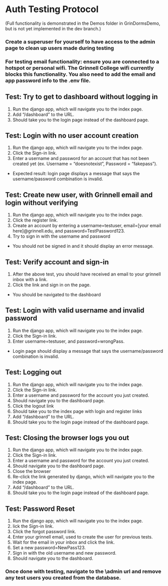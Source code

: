 # Auth Testing Protocol
(Full functionality is demonstrated in the Demos folder in GrinDormsDemo, but is not yet implemented in the dev branch.)

### Create a superuser for yourself to have access to the admin page to clean up users made during testing

### For testing email functionality: ensure you are connected to a hotspot or personal wifi. The Grinnell College wifi currently blocks this functionality. You also need to add the email and app password info to the .env file. 

## Test: Try to get to dashboard without logging in
1. Run the django app, which will navigate you to the index page. 
2. Add “/dashboard” to the URL.
3. Should take you to the login page instead of the dashboard page. 

## Test: Login with no user account creation
1. Run the django app, which will navigate you to the index page. 
2. Click the Sign-in link.
3. Enter a username and password for an account that has not been created yet (ex. Username = “doesnotexist”, Password = “fakepass”).
- Expected result: login page displays a message that says the username/password combination is invalid. 

## Test: Create new user, with Grinnell email and login without verifying
1. Run the django app, which will navigate you to the index page. 
2. Click the register link.
3. Create an account by entering a username=testuser, email=[your email here]@grinnell.edu, and password=TestPassword123. 
4. Try to sign in with the username and password
- You should not be signed in and it should display an error message.

## Test: Verify account and sign-in
1. After the above test, you should have received an email to your grinnell inbox with a link.
2. Click the link and sign in on the page. 
- You should be navigated to the dashboard

## Test: Login with valid username and invalid password
1. Run the django app, which will navigate you to the index page. 
2. Click the Sign-in link.
3. Enter username=testuser, and password=wrongPass.
- Login page should display a message that says the username/password combination is invalid. 



## Test: Logging out
1. Run the django app, which will navigate you to the index page. 
2. Click the Sign-in link.
3. Enter a username and password for the account you just created.
4. Should navigate you to the dashboard page.
5. Click the logout link
6. Should take you to the index page with login and register links
7. Add “/dashboard” to the URL.
8. Should take you to the login page instead of the dashboard page. 

## Test: Closing the browser logs you out
1. Run the django app, which will navigate you to the index page. 
2. Click the Sign-in link.
3. Enter a username and password for the account you just created.
4. Should navigate you to the dashboard page.
5. Close the browser
6. Re-click the link generated by django, which will navigate you to the index page. 
7. Add “/dashboard” to the URL.
8. Should take you to the login page instead of the dashboard page. 

## Test: Password Reset
1. Run the django app, which will navigate you to the index page. 
2. lick the Sign-in link.
3. Click the forgot password link.
4. Enter your grinnell email, used to create the user for previous tests. 
5. Wait for the email in your inbox and click the link.
6. Set a new password=NewPass123.
7. Sign in with the old username and new password. 
8. Should navigate you to the dashboard. 

### Once done with testing, navigate to the \admin url and remove any test users you created from the database. 

